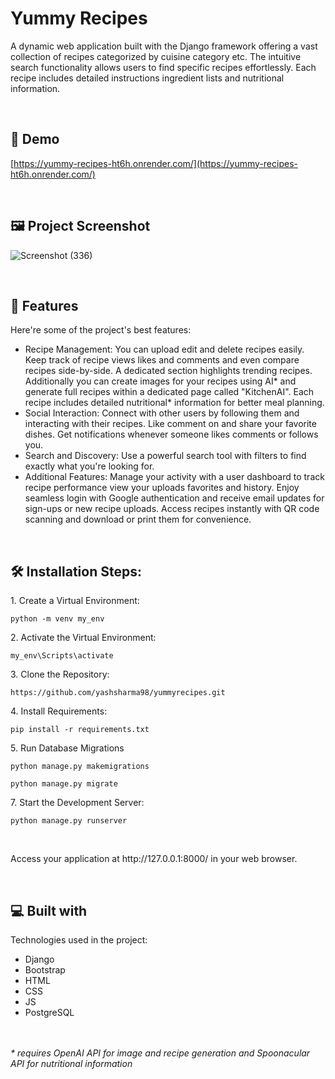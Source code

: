 <h1 id="title">Yummy Recipes</h1>

<p id="description">A dynamic web application built with the Django framework offering a vast collection of recipes categorized by cuisine category etc. The intuitive search functionality allows users to find specific recipes effortlessly. Each recipe includes detailed instructions ingredient lists and nutritional information.</p>

<br>

<h2>🚀 Demo</h2>

[https://yummy-recipes-ht6h.onrender.com/](https://yummy-recipes-ht6h.onrender.com/)

<br>

<h2>🖼️ Project Screenshot</h2>

  ![Screenshot (336)](https://github.com/user-attachments/assets/89290d89-a0ae-469a-8e5f-46aa36b9f121)

<br>  
  
<h2>🧐 Features</h2>

Here're some of the project's best features:

*   Recipe Management: You can upload edit and delete recipes easily. Keep track of recipe views likes and comments and even compare recipes side-by-side. A dedicated section highlights trending recipes. Additionally you can create images for your recipes using AI* and generate full recipes within a dedicated page called "KitchenAI". Each recipe includes detailed nutritional* information for better meal planning.
*   Social Interaction: Connect with other users by following them and interacting with their recipes. Like comment on and share your favorite dishes. Get notifications whenever someone likes comments or follows you.
*   Search and Discovery: Use a powerful search tool with filters to find exactly what you're looking for.
*   Additional Features: Manage your activity with a user dashboard to track recipe performance view your uploads favorites and history. Enjoy seamless login with Google authentication and receive email updates for sign-ups or new recipe uploads. Access recipes instantly with QR code scanning and download or print them for convenience.

<br>

<h2>🛠️ Installation Steps:</h2>

<p>1. Create a Virtual Environment:</p>

```
python -m venv my_env
```

<p>2. Activate the Virtual Environment:</p>

```
my_env\Scripts\activate
```

<p>3. Clone the Repository:</p>

```
https://github.com/yashsharma98/yummyrecipes.git
```

<p>4. Install Requirements:</p>

```
pip install -r requirements.txt
```

<p>5. Run Database Migrations</p>

```
python manage.py makemigrations
```

```
python manage.py migrate
```

<p>7. Start the Development Server:</p>

```
python manage.py runserver
```

<br>
<p>Access your application at http://127.0.0.1:8000/ in your web browser.</p>

<br>
  
<h2>💻 Built with</h2>

Technologies used in the project:

*   Django
*   Bootstrap
*   HTML
*   CSS
*   JS
*   PostgreSQL






<br> <br>
<i>* requires OpenAI API for image and recipe generation and Spoonacular API for nutritional information </i>